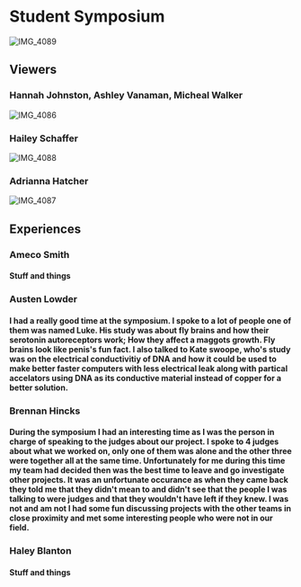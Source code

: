 # Student Symposium

![IMG_4089](https://github.com/yabetsg/Enabling-the-Circular-Economy-by-Bringing-AI-to-Resale/assets/112116586/0f2a199c-ab4e-4b20-a8e1-e9069299a0e0)

## Viewers
### Hannah Johnston, Ashley Vanaman, Micheal Walker
![IMG_4086](https://github.com/yabetsg/Enabling-the-Circular-Economy-by-Bringing-AI-to-Resale/assets/112116586/79d150d9-7377-4ceb-94e8-35d76bc50488)
### Hailey Schaffer
![IMG_4088](https://github.com/yabetsg/Enabling-the-Circular-Economy-by-Bringing-AI-to-Resale/assets/112116586/934602b9-c749-4ebd-94c7-5a3030104683)
### Adrianna Hatcher
![IMG_4087](https://github.com/yabetsg/Enabling-the-Circular-Economy-by-Bringing-AI-to-Resale/assets/112116586/55a20bdf-4e3f-46e2-aea0-9609f26e6234)

## Experiences

### Ameco Smith
#### Stuff and things

### Austen Lowder
#### I had a really good time at the symposium. I spoke to a lot of people one of them was named Luke. His study was about fly brains and how their serotonin autoreceptors work; How they affect a maggots growth. Fly brains look like penis's fun fact. I also talked to Kate swoope, who's study was on the electrical conductivitiy of DNA and how it could be used to make better faster computers with less electrical leak along with partical accelators using DNA as its conductive material instead of copper for a better solution.

### Brennan Hincks
#### During the symposium I had an interesting time as I was the person in charge of speaking to the judges about our project. I spoke to 4 judges about what we worked on, only one of them was alone and the other three were together all at the same time. Unfortunately for me during this time my team had decided then was the best time to leave and go investigate other projects. It was an unfortunate occurance as when they came back they told me that they didn't mean to and didn't see that the people I was talking to were judges and that they wouldn't have left if they knew. I was not and am not  I had some fun discussing projects with the other teams in close proximity and met some interesting people who were not in our field. 

### Haley Blanton
#### Stuff and things
